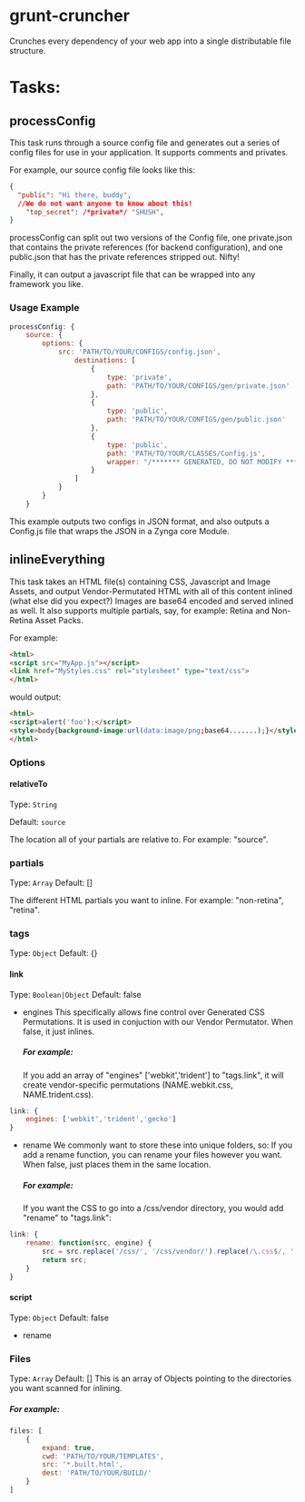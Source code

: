grunt-cruncher
==================

Crunches every dependency of your web app into a single distributable file structure.

# Tasks:

## processConfig

This task runs through a source config file and generates out a series of config files for use in your application.
It supports comments and privates.

For example, our source config file looks like this:

```json
{ 
  "public": "Hi there, buddy",
  //We do not want anyone to know about this!
	"top_secret": /*private*/ "SHUSH",
}
```

processConfig can split out two versions of the Config file, one private.json that contains the private references (for backend configuration), and one public.json that has the private references stripped out. Nifty!

Finally, it can output a javascript file that can be wrapped into any framework you like.

### Usage Example

```js
processConfig: {
	source: {
		options: {
			src: 'PATH/TO/YOUR/CONFIGS/config.json',
				destinations: [
					{
						type: 'private',
						path: 'PATH/TO/YOUR/CONFIGS/gen/private.json'
					},
					{
						type: 'public',
						path: 'PATH/TO/YOUR/CONFIGS/gen/public.json'
					},
					{
						type: 'public',
						path: 'PATH/TO/YOUR/CLASSES/Config.js',
						wrapper: "/******* GENERATED, DO NOT MODIFY *******/\n core.Module('<%= pkg.name %>.Config', $CONFIG);"
					}
				]
			}
		}
	}
```

This example outputs two configs in JSON format, and also outputs a Config.js file that wraps the JSON in a Zynga core Module.

## inlineEverything

This task takes an HTML file(s) containing CSS, Javascript and Image Assets, and output Vendor-Permutated HTML with all of this content inlined (what else did you expect?) Images are base64 encoded and served inlined as well. It also supports multiple partials, say, for example: Retina and Non-Retina Asset Packs.

For example:

```html
<html>
<script src="MyApp.js"></script>
<link href="MyStyles.css" rel="stylesheet" type="text/css">
</html>
```

would output:
```html
<html>
<script>alert('foo');</script>
<style>body{background-image:url(data:image/png;base64.......);}</style>
</html>
```

### Options

#### relativeTo
Type: `String`

Default: `source`

The location all of your partials are relative to.
For example: "source".

### partials
Type: `Array`
Default: []

The different HTML partials you want to inline.
For example: "non-retina", "retina".

### tags
Type: `Object`
Default: {}

#### link
Type: `Boolean|Object`
Default: false
     
 * engines
   This specifically allows fine control over Generated CSS Permutations.
   It is used in conjuction with our Vendor Permutator.
   When false, it just inlines.
     
   ##### For example:
   If you add an array of "engines" ['webkit','trident'] to "tags.link", it will create vendor-specific permutations (NAME.webkit.css, NAME.trident.css).

```js
link: {
	engines: ['webkit','trident','gecko']
}
```
     
 * rename
   We commonly want to store these into unique folders, so:
   If you add a rename function, you can rename your files however you want.
   When false, just places them in the same location.
     
   ##### For example:
   If you want the CSS to go into a /css/vendor directory, you would add "rename" to "tags.link":

```js
link: {
	rename: function(src, engine) {
		src = src.replace('/css/', '/css/vendor/').replace(/\.css$/, '.' + engine + '.css')
		return src;
	}
}
```

#### script
Type: `Object`
Default: false

 * rename

### Files
Type: `Array`
Default: []
This is an array of Objects pointing to the directories you want scanned for inlining.

##### For example:
```js
files: [
	{
		expand: true,
		cwd: 'PATH/TO/YOUR/TEMPLATES',
		src: '*.built.html',
		dest: 'PATH/TO/YOUR/BUILD/'
	}
]
```
